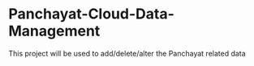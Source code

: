 # Panchayat-Cloud-Data-Management
This project will be used to add/delete/alter the Panchayat related data
